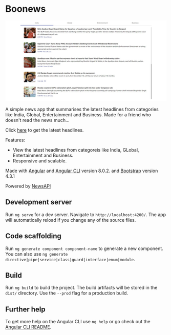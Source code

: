 # Boonews

![Boonews Screenshot](https://github.com/aashwath/boonews/blob/master/boonews_snip_1280x640.png)

A simple news app that summarises the latest headlines from categories like India, Global, Entertainment and Business. Made for a friend who doesn't read the news much...

Click [here](https://boonews.web.app) to get the latest headlines.

Features:
* View the latest headlines from categoreis like India, GLobal, Entertainment and Business.
* Responsive and scalable.

Made with [Angular](https://github.com/angular) and [Angular CLI](https://github.com/angular/angular-cli) version 8.0.2. and [Bootstrap](https://github.com/twbs/bootstrap) version 4.3.1

Powered by [NewsAPI](https://newsapi.org)

## Development server

Run `ng serve` for a dev server. Navigate to `http://localhost:4200/`. The app will automatically reload if you change any of the source files.

## Code scaffolding

Run `ng generate component component-name` to generate a new component. You can also use `ng generate directive|pipe|service|class|guard|interface|enum|module`.

## Build

Run `ng build` to build the project. The build artifacts will be stored in the `dist/` directory. Use the `--prod` flag for a production build.

## Further help

To get more help on the Angular CLI use `ng help` or go check out the [Angular CLI README](https://github.com/angular/angular-cli/blob/master/README.md).
